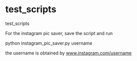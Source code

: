 test_scripts
============

test_scripts


For the instagram pic saver, save the script and run 

python instagram_pic_saver.py username

the username is obtained by www.instagram.com/username
